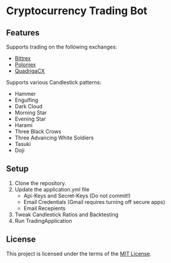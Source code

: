 # Cryptocurrency Trading Bot

## Features

Supports trading on the following exchanges:
- [Bittrex](https://bittrex.com/home/api)
- [Poloniex](https://poloniex.com/support/api/)
- [QuadrigaCX](https://www.quadrigacx.com/api_info)

Supports various Candlestick patterns:
- Hammer
- Engulfing
- Dark Cloud
- Morning Star
- Evening Star
- Harami
- Three Black Crows
- Three Advancing White Soldiers
- Tasuki
- Doji

## Setup

1. Clone the repository.
2. Update the application.yml file
   - Api-Keys and Secret-Keys (Do not commit!)
   - Email Credentials (Gmail requires turning off secure apps)
   - Email Recepients
3. Tweak Candlestick Ratios and Backtesting
4. Run TradingApplication

## License

This project is licensed under the terms of the [MIT License](https://opensource.org/licenses/MIT).
